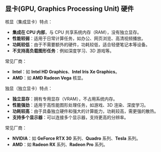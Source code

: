 ## 显卡(GPU, Graphics Processing Unit) 硬件

核显（集成显卡）特点：

- **集成在 CPU 内部**，与 CPU 共享系统内存（RAM），没有独立显存。
- **性能较弱**：适用于日常计算任务，如办公、网页浏览、高清视频播放。
- **功耗较低**：由于不需要额外的硬件，功耗较低，适合轻便笔记本等设备。
- **不支持高负载图形任务**：例如深度学习、3D 游戏等。

常见厂商：

- **Intel**：如 **Intel HD Graphics**、**Intel Iris Xe Graphics**。
- **AMD**：如 **AMD Radeon Vega** 核显。

独显（独立显卡）特点：

- **独立显存**：拥有专用显存（VRAM），不占用系统内存。
- **性能强劲**：适用于高性能图形处理任务，如游戏、3D 渲染、深度学习。
- **功耗较高**：由于具备独立硬件和强大的计算能力，功耗较高，需更强的散热。
- **支持多个显示器**：可以连接多个显示器，支持更高的分辨率。


常见厂商：

- **NVIDIA**：如 **GeForce RTX 30** 系列、**Quadro** 系列、**Tesla** 系列。
- **AMD**：如 **Radeon RX** 系列、**Radeon Pro** 系列。

